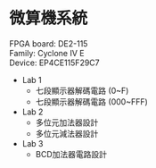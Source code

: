 # 微算機系統
FPGA board: DE2-115<br>
Family: Cyclone IV E<br>
Device: EP4CE115F29C7<br>

* Lab 1
    * 七段顯示器解碼電路 (0~F)
    * 七段顯示器解碼電路 (000~FFF)
* Lab 2
    * 多位元加法器設計
    * 多位元減法器設計
* Lab 3
    * BCD加法器電路設計